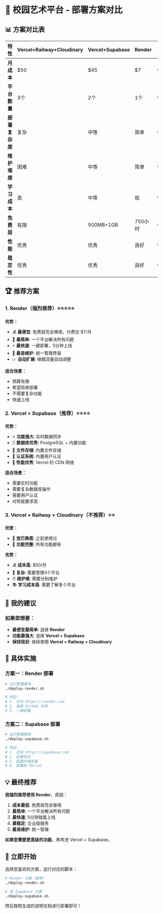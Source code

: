 # 🚀 校园艺术平台 - 部署方案对比

## 📊 方案对比表

| 特性 | Vercel+Railway+Cloudinary | Vercel+Supabase | Render | 推荐指数 |
|------|---------------------------|-----------------|--------|----------|
| **月成本** | $50 | $45 | $7 | ⭐⭐⭐⭐⭐ |
| **平台数量** | 3个 | 2个 | 1个 | ⭐⭐⭐⭐⭐ |
| **部署复杂度** | 复杂 | 中等 | 简单 | ⭐⭐⭐⭐⭐ |
| **维护难度** | 困难 | 中等 | 简单 | ⭐⭐⭐⭐⭐ |
| **学习成本** | 高 | 中等 | 低 | ⭐⭐⭐⭐⭐ |
| **免费层** | 有限 | 500MB+1GB | 750小时 | ⭐⭐⭐⭐ |
| **性能** | 优秀 | 优秀 | 良好 | ⭐⭐⭐⭐ |
| **稳定性** | 优秀 | 优秀 | 良好 | ⭐⭐⭐⭐ |

## 🏆 推荐方案

### 1. Render（强烈推荐）⭐⭐⭐⭐⭐

**优势：**
- 💰 **最便宜**: 免费层完全够用，付费仅 $7/月
- 🎯 **最简单**: 一个平台解决所有问题
- ⚡ **最快速**: 一键部署，5分钟上线
- 🔧 **最易维护**: 统一管理界面
- 📈 **自动扩展**: 根据流量自动调整

**适合场景：**
- 预算有限
- 希望简单部署
- 不需要复杂功能
- 快速上线

### 2. Vercel + Supabase（推荐）⭐⭐⭐⭐

**优势：**
- 🔥 **功能强大**: 实时数据同步
- 🗄️ **数据库优秀**: PostgreSQL + 内置功能
- 📁 **文件存储**: 内置文件存储
- 🔐 **认证系统**: 内置用户认证
- 🚀 **性能优秀**: Vercel 的 CDN 网络

**适合场景：**
- 需要实时功能
- 需要复杂数据库操作
- 需要用户认证
- 对性能要求高

### 3. Vercel + Railway + Cloudinary（不推荐）⭐⭐

**优势：**
- 🎯 **您已熟悉**: 之前使用过
- 🔧 **功能完整**: 所有功能都有

**劣势：**
- 💰 **成本高**: $50/月
- 🔧 **复杂**: 需要管理3个平台
- ⏰ **维护难**: 需要分别维护
- 📚 **学习成本高**: 需要了解多个平台

## 🎯 我的建议

### 如果您想要：
- **最便宜最简单**: 选择 **Render**
- **功能最强大**: 选择 **Vercel + Supabase**
- **保持现状**: 继续使用 **Vercel + Railway + Cloudinary**

## 📝 具体实施

### 方案一：Render 部署
```bash
# 运行配置脚本
./deploy-render.sh

# 然后：
# 1. 访问 https://render.com
# 2. 连接 GitHub 仓库
# 3. 一键部署
```

### 方案二：Supabase 部署
```bash
# 运行配置脚本
./deploy-supabase.sh

# 然后：
# 1. 访问 https://supabase.com
# 2. 创建项目
# 3. 配置环境变量
# 4. 部署到 Vercel
```

## 💡 最终推荐

**我强烈推荐使用 Render**，原因：

1. **成本最低**: 免费层完全够用
2. **最简单**: 一个平台解决所有问题
3. **最快速**: 5分钟就能上线
4. **最稳定**: 企业级服务
5. **最易维护**: 统一管理

**如果您需要更高级的功能**，再考虑 Vercel + Supabase。

## 🚀 立即开始

选择您喜欢的方案，运行对应的脚本：

```bash
# Render 方案（推荐）
./deploy-render.sh

# 或 Supabase 方案
./deploy-supabase.sh
```

然后按照生成的说明文档进行部署即可！
